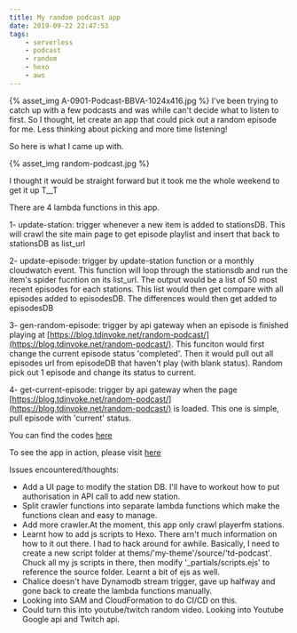 ```yaml
---
title: My random podcast app
date: 2019-09-22 22:47:53
tags:
    - serverless
    - podcast
    - random
    - hexo
    - aws
---
```

{% asset_img A-0901-Podcast-BBVA-1024x416.jpg %}
I've been trying to catch up with a few podcasts and was while can't decide  what to listen to first. So I thought, let create an app that could pick out a random episode for me. Less thinking about picking and more time listening!

So here is what I came up with.

{% asset_img random-podcast.jpg %}

I thought it would be straight forward but it took me the whole weekend to get it up T__T

There are 4 lambda functions in this app.

1- update-station: trigger whenever a new item is added to stationsDB. This will crawl the site main page to get episode playlist and insert that back to stationsDB as list_url

2- update-episode: trigger by update-station function or a monthly cloudwatch event. This function will loop through the stationsdb and run the item's spider fucntion on its list_url. The output would be a list of 50 most recent episodes for each stations. This list would then get compare with all episodes added to episodesDB. The differences would then get added to episodesDB

3- gen-random-episode: trigger by api gateway when an episode is finished playing at [https://blog.tdinvoke.net/random-podcast/](https://blog.tdinvoke.net/random-podcast/). This funciton would first change the current episode status 'completed'. Then it would pull out all episodes url from episodeDB that haven't play (with blank status). Random pick out 1 episode and change its status to current.

4- get-current-episode: trigger by api gateway when the page [https://blog.tdinvoke.net/random-podcast/](https://blog.tdinvoke.net/random-podcast/) is loaded. This one is simple, pull episode with 'current' status.

You can find the codes [here](https://github.com/tduong10101/td-podcast)

To see the app in action, please visit [here](https://blog.tdinvoke.net/random-podcast/)

Issues encountered/thoughts:

- Add a UI page to modify the station DB. I'll have to workout how to put authorisation in API call to add new station.
- Split crawler functions into separate lambda functions which make the functions clean and easy to manage.
- Add more crawler.At the moment, this app only crawl playerfm stations.
- Learnt how to add js scripts to Hexo. There arn't much information on how to it out there. I had to hack around for awhile. Basically, I need to create a new script folder at thems/'my-theme'/source/'td-podcast'. Chuck all my js scripts in there, then modify '_partials/scripts.ejs' to reference the source folder. Learnt a bit of ejs as well.
- Chalice doesn't have Dynamodb stream trigger, gave up halfway and gone back to create the lambda functions manually.
- Looking into SAM and CloudFormation to do CI/CD on this. 
- Could turn this into youtube/twitch random video. Looking into Youtube Google api and Twitch api.
